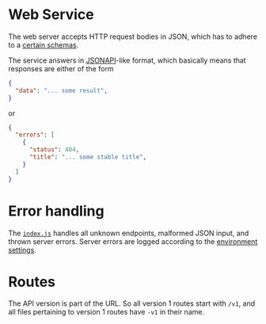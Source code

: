 # Web Service

The web server accepts HTTP request bodies in JSON, which has to adhere to a [certain schemas](schemas/readme.md).

The service answers in [JSONAPI](http://jsonapi.org)-like format, which basically means that responses are either of the form
```json
{
  "data": "... some result",
}
```
or
```json
{
  "errors": [
    {
      "status": 404,
      "title": "... some stable title",
    }
  ]
}
```

# Error handling

The [`index.js`](index.js) handles all unknown endpoints, malformed JSON input, and thrown server errors.  Server errors are logged according to the [environment settings](../../README.md).

# Routes

The API version is part of the URL.  So all version 1 routes start with `/v1`, and all files pertaining to version 1 routes have `-v1` in their name.
